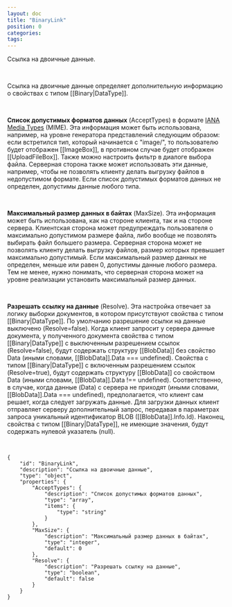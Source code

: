 ```yaml
---
layout: doc
title: "BinaryLink"
position: 0
categories: 
tags: 
---
```


Ссылка на двоичные данные.

   

Ссылка на двоичные данные определяет дополнительную информацию о свойствах с типом [[Binary|DataType]].

 

**Список допустимых форматов данных** (AcceptTypes) в формате [IANA Media Types](http://www.iana.org/assignments/media-types/media-types.xhtml) (MIME). Эта информация может быть использована, например, на уровне генератора представлений следующим образом: если встретился тип, который начинается с "image/", то пользователю будет отображен [[ImageBox]], в противном случае будет отображен [[UploadFileBox]]. Также можно настроить фильтр в диалоге выбора файла. Серверная сторона также может использовать эти данные, например, чтобы не позволять клиенту делать выгрузку файлов в недопустимом формате. Если список допустимых форматов данных не определен, допустимы данные любого типа.

 

**Максимальный размер данных в байтах** (MaxSize). Эта информация может быть использована, как на стороне клиента, так и на стороне сервера. Клиентская сторона может предупреждать пользователя о максимально допустимом размере файла, либо вообще не позволять выбирать файл большего размера. Серверная сторона может не позволять клиенту делать выгрузку файлов, размер которых превышает максимально допустимый. Если максимальный размер данных не определен, меньше или равен 0, допустимы данные любого размера. Тем не менее, нужно понимать, что серверная сторона может на уровне реализации установить максимальный размер данных.

 

**Разрешать ссылку на данные** (Resolve). Эта настройка отвечает за логику выборки документов, в котором присутствуют свойства с типом [[Binary|DataType]]. По умолчанию разрешение ссылки на данные выключено (Resolve=false). Когда клиент запросит у сервера данные документа, у полученного документа свойства с типом [[Binary|DataType]] с выключенным разрешением ссылок (Resolve=false), будут содержать структуру [[BlobData]] без свойство Data (иными словами, [[BlobData]].Data === undefined). Свойства с типом [[Binary|DataType]] с включенным разрешением ссылок (Resolve=true), будут содержать структуру [[BlobData]] со свойством Data (иными словами, [[BlobData]].Data !== undefined). Соответственно, в случае, когда данные (Data) с сервера не приходят (иными словами, [[BlobData]].Data === undefined), предполагается, что клиент сам решает, когда следует загружать данные. Для загрузки данных клиент отправляет серверу дополнительный запрос, передавая в параметрах запроса уникальный идентификатор BLOB ([[BlobData]].Info.Id). Наконец, свойства с типом [[Binary|DataType]], не имеющие значения, будут содержать нулевой указатель (null).  


   

```
{
	"id": "BinaryLink",
	"description": "Ссылка на двоичные данные",
	"type": "object",
	"properties": {
		"AcceptTypes": {
			"description": "Список допустимых форматов данных",
			"type": "array",
			"items": {
				"type": "string"
			}
		},
		"MaxSize": {
			"description": "Максимальный размер данных в байтах",
			"type": "integer",
			"default": 0
		},
		"Resolve": {
			"description": "Разрешать ссылку на данные",
			"type": "boolean",
			"default": false
		}
	}
}
```

 

 

